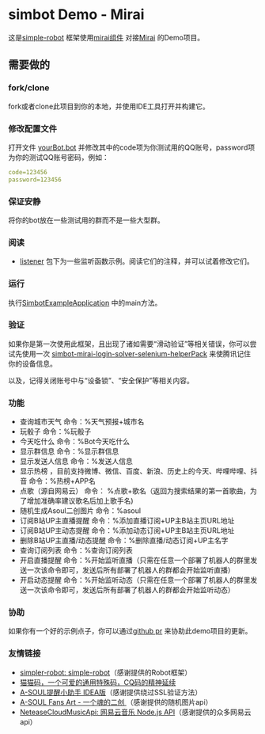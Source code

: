 # simbot Demo - Mirai

这是[simple-robot](https://github.com/ForteScarlet/simpler-robot) 框架使用[mirai组件](https://github.com/ForteScarlet/simpler-robot/tree/dev/component/component-mirai) 对接[Mirai](https://github.com/mamoe/mirai) 的Demo项目。

## 需要做的
### fork/clone
fork或者clone此项目到你的本地，并使用IDE工具打开并构建它。

### 修改配置文件
打开文件 [yourBot.bot](src/main/resources/simbot-bots/yourBot.bot) 并修改其中的code项为你测试用的QQ账号，password项为你的测试QQ账号密码，例如：
```yaml
code=123456
password=123456
```

### 保证安静
将你的bot放在一些测试用的群而不是一些大型群。

### 阅读
- [listener](src/main/java/love/simbot/example/listener) 包下为一些监听函数示例。阅读它们的注释，并可以试着修改它们。

### 运行
执行[SimbotExampleApplication](src/main/java/love/simbot/example/SimbotExampleApplication.java) 中的main方法。

### 验证
如果你是第一次使用此框架，且出现了诸如需要“滑动验证”等相关错误，你可以尝试先使用一次 [simbot-mirai-login-solver-selenium-helperPack](https://github.com/simple-robot/simbot-mirai-login-solver-selenium-helperPack) 来使腾讯记住你的设备信息。

以及，记得关闭账号中与“设备锁”、“安全保护”等相关内容。

### 功能

- 查询城市天气  命令：%天气预报+城市名
- 玩骰子  命令：%玩骰子
- 今天吃什么 命令：%Bot今天吃什么
- 显示群信息  命令：%显示群信息
- 显示发送人信息  命令：%发送人信息
- 显示热榜 ，目前支持微博、微信、百度、新浪、历史上的今天、哔哩哔哩、抖音  命令：%热榜+APP名
- 点歌（源自网易云） 命令： %点歌+歌名（返回为搜索结果的第一首歌曲，为了增加准确率建议歌名后加上歌手名)
- 随机生成Asoul二创图片  命令：%asoul
- 订阅B站UP主直播提醒  命令：%添加直播订阅+UP主B站主页URL地址
- 订阅B站UP主动态提醒  命令：%添加动态订阅+UP主B站主页URL地址
- 删除B站UP主直播/动态提醒  命令：%删除直播/动态订阅+UP主名字
- 查询订阅列表  命令：%查询订阅列表
- 开启直播提醒  命令：%开始监听直播（只需在任意一个部署了机器人的群里发送一次该命令即可，发送后所有部署了机器人的群都会开始监听直播）
- 开启动态提醒  命令：%开始监听动态（只需在任意一个部署了机器人的群里发送一次该命令即可，发送后所有部署了机器人的群都会开始监听动态）

### 协助

如果你有一个好的示例点子，你可以通过[github pr](https://github.com/simple-robot/simbot-mirai-demo/pulls) 来协助此demo项目的更新。

### 友情链接

- [simpler-robot: simple-robot](https://github.com/Maousuki/simpler-robot)（感谢提供的Robot框架）
- [猫猫码，一个可爱的通用特殊码，CQ码的精神延续](https://github.com/ForteScarlet/CatCode)
- [A-SOUL提醒小助手 IDEA版](https://github.com/cnsky1103/A-SOUL-Reminder)（感谢提供绕过SSL验证方法）
- [A-SOUL Fans Art - 一个魂的二创 ](https://asoul.cloud/)（感谢提供的随机图片api）
- [NeteaseCloudMusicApi: 网易云音乐 Node.js API](https://github.com/Maousuki/NeteaseCloudMusicApi)（感谢提供的众多网易云api）

